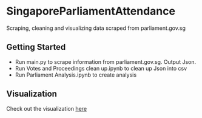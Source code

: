 # SingaporeParliamentAttendance
Scraping, cleaning and visualizing data scraped from parliament.gov.sg


## Getting Started

- Run main.py to scrape information from parliament.gov.sg. Output Json.
- Run Votes and Proceedings clean up.ipynb to clean up Json into csv
- Run Parliament Analysis.ipynb to create analysis


## Visualization
Check out the visualization [here](https://public.flourish.studio/story/354736/)

